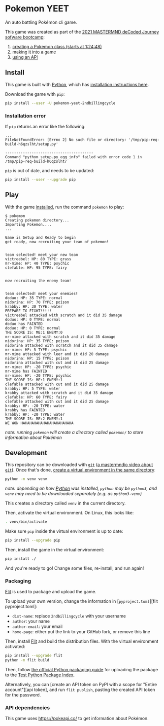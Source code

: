 # Pokemon YEET

An auto battling Pokémon cli game.

This game was created as part of the [2021 MASTERMND deCoded Journey sofware bootcamp][decoded 2021]:

1. [creating a Pokemon class (starts at 1:24:48)][part 1]
1. [making it into a game][part 2]
1. [using an API][part 3]

## Install

This game is built with [Python][], which has [installation instructions here][python-installation].

Download the game with `pip`:

```sh
pip install --user -U pokemon-yeet-2ndbillingcycle
```

### Installation error

If `pip` returns an error like the following:

```
...
FileNotFoundError: [Errno 2] No such file or directory: '/tmp/pip-req-build-h6qzslht/setup.py'

----------------------------------------
Command "python setup.py egg_info" failed with error code 1 in /tmp/pip-req-build-h6qzslht/
```

`pip` is out of date, and needs to be updated:

```sh
pip install --user --upgrade pip
```

## Play

With the game [installed](#install), run the command `pokemon` to play:

```
$ pokemon
Creating pokemon directory...
Importing Pokemon....
...

Game is Setup and Ready to begin
get ready, now recruiting your team of pokemon!


team selected! meet your new team
victreebel: HP: 80 TYPE: grass
mr-mime: HP: 40 TYPE: psychic
clefable: HP: 95 TYPE: fairy


now recruiting the enemy team!


team selected! meet your enemies!
doduo: HP: 35 TYPE: normal
nidorina: HP: 70 TYPE: poison
krabby: HP: 30 TYPE: water
PREPARE TO FIGHT!!!!!
victreebel attacked with scratch and it did 35 damage
doduo: HP: 0 TYPE: normal
doduo has FAINTED
doduo: HP: 0 TYPE: normal
THE SCORE IS: ME:1 ENEMY:0
mr-mime attacked with scratch and it did 35 damage
nidorina: HP: 35 TYPE: poison
nidorina attacked with scratch and it did 35 damage
mr-mime: HP: 5 TYPE: psychic
mr-mime attacked with leer and it did 20 damage
nidorina: HP: 15 TYPE: poison
nidorina attacked with cut and it did 25 damage
mr-mime: HP: -20 TYPE: psychic
mr-mime has FAINTED
mr-mime: HP: -20 TYPE: psychic
THE SCORE IS: ME:1 ENEMY:1
clefable attacked with cut and it did 25 damage
krabby: HP: 5 TYPE: water
krabby attacked with scratch and it did 35 damage
clefable: HP: 60 TYPE: fairy
clefable attacked with cut and it did 25 damage
krabby: HP: -20 TYPE: water
krabby has FAINTED
krabby: HP: -20 TYPE: water
THE SCORE IS: ME:2 ENEMY:1
WE WON HAHAHAHAHAHAHAHAHAHAHAHA
```

_note: running `pokemon` will create a directory called `pokemon/` to store information about Pokémon_

## Development

This repository can be downloaded with [`git`][] ([a mastermndio video about `git`](https://youtu.be/4AmqVslOw58)). Once that's done, [create a virtual environment in the same directory][python-venv]:

```sh
python -m venv venv
```

_note: depending on how [Python][] was installed, `python` may be `python3`, and `venv` may need to be downloaded separately (e.g. as `python3-venv`)_

This creates a directory called `venv` in the current directory.

Then, activate the virtual environment. On Linux, this looks like:

```sh
. venv/bin/activate
```

Make sure `pip` inside the virtual environment is up to date:

```sh
pip install --upgrade pip
```

Then, install the game in the virtual environment:

```sh
pip install ./
```

And you're ready to go! Change some files, re-install, and run again!

### Packaging

[Flit][] is used to package and upload the game.

To upload your own version, change the information in [`pyproject.toml`][flit pyproject.toml]:

- `dist-name`: replace `2ndbillingcycle` with your username
- `author`: your name
- `author-email`: your email
- `home-page`: either put the link to your GitHub fork, or remove this line

Then, install [Flit][] and build the distribution files. With the virtual environment activated:

```sh
pip install --upgrade flit
python -m flit build
```

Then, follow [the official Python packaging guide][python packaging tutorial] for uploading the package to the [Test Python Package Index][testpypi].

Alternatively, you can [create an API token on PyPI with a scope for "Entire account"][api token], and run `flit publish`, pasting the created API token for the password.

### API dependencies

This game uses <https://pokeapi.co/> to get information about Pokémon.

[python]: <https://www.python.org/>
[python-installation]: <https://realpython.com/installing-python/> "RealPython's guide to installing Python on Windows, MacOS, and Linux"
[`git`]: <https://git-scm.com/book/en/v2/Git-Basics-Getting-a-Git-Repository> "brief guide on using git"
[python-venv]: <https://docs.python.org/3/tutorial/venv.html#creating-virtual-environments> "tutorial on creating virtual environments in Python"
[flit]: <https://flit.readthedocs.io/> "Documentation for Flit"
[decoded 2021]: <https://courses.mastermnd.io/72579a892507473ab4681876f8299977> "2021 deCoded Journey"
[part 1]: <https://www.twitch.tv/videos/917000567> "Part 1 on Twitch"
[part 2]: <https://www.twitch.tv/videos/919551146> "Part 2 on Twitch"
[part 3]: <https://www.twitch.tv/videos/934768927> "Part 3 on Twitch"
[python packaging tutorial]: <https://packaging.python.org/tutorials/packaging-projects/#uploading-the-distribution-archives>
[testpypi]: <https://test.pypi.org/> "The Test Python Package Index"
[test api token]: <https://pypi.org/help/#apitoken>
